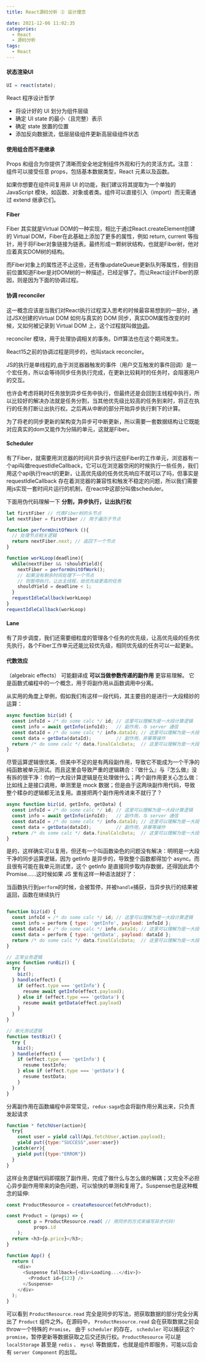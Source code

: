 ```yaml
---
title: React源码分析 ② 设计理念

date: 2021-12-06 11:02:35
categories:
  - React
  - 源码分析
tags:
  - React
---
```


#### 状态渲染UI

```javascript
UI = react(state);
```

React 程序设计哲学

+ 将设计好的 UI 划分为组件层级
+ 确定 UI state 的最小（且完整）表示
+ 确定 state 放置的位置
+ 添加反向数据流，低层层级组件更新高层级组件状态

#### 使用组合而不是继承

Props 和组合为你提供了清晰而安全地定制组件外观和行为的灵活方式。注意：组件可以接受任意 props，包括基本数据类型，React 元素以及函数。

如果你想要在组件间复用非 UI 的功能，我们建议将其提取为一个单独的 JavaScript 模块，如函数、对象或者类。组件可以直接引入（import）而无需通过 extend 继承它们。


#### Fiber

Fiber 其实就是Virtual DOM的一种实现，相比于通过React.createElement创建的 Virtual DOM，Fiber在此基础上添加了更多的属性，例如 return, current 等指针，用于将Fiber对象链接为链表。最终形成一颗树状结构，也就是Fiber树，他对应着真实DOM树的结构。

而Fiber对象上的属性还不止这些，还有像updateQueue更新队列等属性，但到目前位置知道Fiber是对DOM树的一种描述，已经足够了。而让React设计Fiber的原因，则是因为下面的协调过程。

#### 协调 reconciler

这一概念应该是当我们对React执行过程深入思考的时候最容易想到的一部分，通过JSX创建的Virtual DOM 如何与真实的 DOM 同步，真实DOM属性改变的时候，又如何被记录到 Virtual DOM 上，这个过程就叫做[协调](https://zh-hans.reactjs.org/docs/reconciliation.html)。 

reconciler 模块，用于处理协调相关的事务。Diff算法也在这个期间发生。

React15之前的协调过程是同步的，也叫stack reconciler。

JS的执行是单线程的,由于浏览器器触发的事件（用户交互触发的事件回调）是一个宏任务，所以会等待同步任务执行完成，在更新比较耗时的任务时，会阻塞用户的交互。

也许会考虑将耗时任务放到异步任务中执行，但最终还是会回到主线程中执行，所以比较好的解决办法就是任务分割，当其他优先级比较高的任务到来时，将正在执行的任务打断让出执行权。之后再从中断的部分开始异步执行剩下的计算。

为了将老的同步更新的架构变为异步可中断更新，所以需要一套数据结构让它既能对应真实的dom又能作为分隔的单元，这就是Fiber。

#### Scheduler

有了Fiber，就需要用浏览器的时间片异步执行这些Fiber的工作单元，浏览器有一个api叫做requestIdleCallback，它可以在浏览器空闲的时候执行一些任务，我们用这个api执行react的更新，让高优先级的任务优先响应不就可以了吗，但事实是 requestIdleCallback 存在着浏览器的兼容性和触发不稳定的问题，所以我们需要用js实现一套时间片运行的机制，在react中这部分叫做scheduler。

下面用伪代码理解一下 **分割，异步执行，让出执行权**

```javascript
let firstFiber // 代表Fiber树的头节点
let nextFiber = firstFiber // 用于遍历子节点

function performUnitOfWork (){
  // 处理节点相关逻辑
  return nextFiber.next; // 返回下一个节点
}

function workLoop(deadline){
  while(nextFiber && !shouldYield){
    nextFiber = performUnitOfWork();
    // 如果没有剩余时间处理下一个节点
    // 则暂停执行，让出主线程，给优先级更高的任务
    shouldYield = deadline < 1;
  }
  requestIdleCallback(workLoop)
}
requestIdleCallback(workLoop)
```
#### Lane

有了异步调度，我们还需要细粒度的管理各个任务的优先级，让高优先级的任务优先执行，各个Fiber工作单元还能比较优先级，相同优先级的任务可以一起更新。


#### 代数效应

（algebraic effects） 可能翻译成 **可以当做参数传递的副作用** 更容易理解。 它是函数式编程中的一个概念，用于将副作用从函数调用中分离。

从实用的角度上举例，假如我们有这样一段代码，其主要目的是进行一大段精妙的运算：

```javascript
async function biz(id) {
  const infoId = /* do some calc */ id; // 这里可以理解为是一大段计算逻辑
  const info = await getInfo(infoId);   // 副作用，与 server 通信
  const dataId = /* do some calc */ info.dataId; // 这里可以理解为是一大段计算逻辑
  const data = getData(dataId);         // 副作用，非幂等操作
  return /* do some calc */ data.finalCalcData;  // 这里可以理解为是一大段计算逻辑
}
```

尽管运算逻辑很优美，但美中不足的是有两段副作用，导致它不能成为一个干净的纯函数被单元测试。而且这里会导致严重的逻辑耦合：『做什么』与『怎么做』没有拆的很干净：你的一大段计算逻辑是在处理做什么；两个副作用更关心怎么做：比如线上是接口调用，单测里是 mock 数据；但是由于这两块副作用代码，导致整个糅杂的逻辑都无法复用。直接把两个副作用传进来不就行了？

```javascript
async function biz(id, getInfo, getData) {
  const infoId = /* do some calc */ id; // 这里可以理解为是一大段计算逻辑
  const info = await getInfo(infoId);   // 副作用，与 server 通信
  const dataId = /* do some calc */ info.dataId; // 这里可以理解为是一大段计算逻辑
  const data = getData(dataId);         // 副作用，非幂等操作
  return /* do some calc */ data.finalCalcData;  // 这里可以理解为是一大段计算逻辑
}
```

是的，这样确实可以复用，但还有一个叫函数染色的问题没有解决：明明是一大段干净的同步运算逻辑，因为 getInfo 是异步的，导致整个函数都得加个 async。而且很有可能在我单元测试里，这个 getInfo 是直接同步取内存数据，还得因此弄个 Promise……这时候如果 JS 里有这样一种语法就好了：

当函数执行到`perform`的时候，会被暂停，并被`handle`捕获，当异步执行的结果被返回，函数在继续执行

```javascript

function biz(id) {
  const infoId = /* do some calc */ id; // 这里可以理解为是一大段计算逻辑
  const info = perform { type: 'getInfo', payload: infoId };
  const dataId = /* do some calc */ info.dataId; // 这里可以理解为是一大段计算逻辑
  const data = perform { type: 'getData', payload: dataId };
  return /* do some calc */ data.finalCalcData;  // 这里可以理解为是一大段计算逻辑
}

// 正常业务逻辑
async function runBiz() {
  try {
    biz();
  } handle(effect) {
    if (effect.type === 'getInfo') {
      resume await getInfo(effect.payload);
    } else if (effect.type === 'getData') {
      resume await getData(effect.payload)
    }
  }
}

// 单元测试逻辑
function testBiz() {
  try {
    biz();
  } handle(effect) {
    if (effect.type === 'getInfo') {
      resume testInfo;
    } else if (effect.type === 'getData') {
      resume testData;
    }
  }
}
```

分离副作用在函数编程中非常常见，`redux-saga`也会将副作用分离出来，只负责发起请求

```javascript
function * fetchUser(action){
  try{
    const user = yield call(Api.fetchUser,action.payload);
    yield put({type:"SUCCESS",user:user})
  }catch(err){
    yield put({type:"ERROR"})
  }
}
```

这样业务逻辑代码即摆脱了副作用，完成了做什么与怎么做的解耦；又完全不必担心异步副作用带来的染色问题，可以愉快的单测和复用了。Suspense也是这种概念的延伸:

```javascript
const ProductResource = createResource(fetchProduct);

const Product = (props) => {
    const p = ProductResource.read( // 用同步的方式来编写异步代码!
          props.id
    );
  return <h3>{p.price}</h3>;
}

function App() {
  return (
    <div>
      <Suspense fallback={<div>Loading...</div>}>
        <Product id={123} />
      </Suspense>
    </div>
  );
}
```

可以看到 `ProductResource.read` 完全是同步的写法，把获取数据的部分完全分离出了 `Product` 组件之外。在源码中， `ProductResource.read` 会在获取数据之前会throw一个特殊的 `Promise`， 由于 `scheduler` 的存在， `scheduler` 可以捕获这个 `promise`，暂停更新等数据获取之后交还执行权。`ProductResource` 可以是 `localStorage` 甚至是 `redis` 、 `mysql` 等数据库，也就是组件即服务，可能以后会有 `server Component` 的出现。